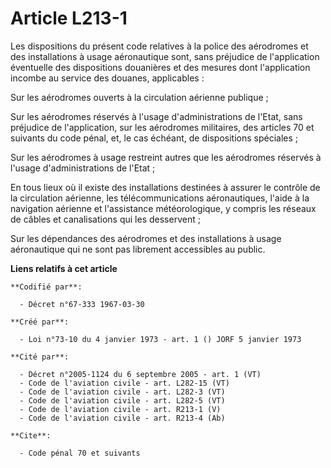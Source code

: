 # Article L213-1

Les dispositions du présent code relatives à la police des aérodromes et des installations à usage aéronautique sont, sans
préjudice de l'application éventuelle des dispositions douanières et des mesures dont l'application incombe au service des
douanes, applicables :

Sur les aérodromes ouverts à la circulation aérienne publique ;

Sur les aérodromes réservés à l'usage d'administrations de l'Etat, sans préjudice de l'application, sur les aérodromes
militaires, des articles 70 et suivants du code pénal, et, le cas échéant, de dispositions spéciales ;

Sur les aérodromes à usage restreint autres que les aérodromes réservés à l'usage d'administrations de l'Etat ;

En tous lieux où il existe des installations destinées à assurer le contrôle de la circulation aérienne, les
télécommunications aéronautiques, l'aide à la navigation aérienne et l'assistance météorologique, y compris les réseaux de
câbles et canalisations qui les desservent ;

Sur les dépendances des aérodromes et des installations à usage aéronautique qui ne sont pas librement accessibles au public.

**Liens relatifs à cet article**

	**Codifié par**:

	  - Décret n°67-333 1967-03-30

	**Créé par**:

	  - Loi n°73-10 du 4 janvier 1973 - art. 1 () JORF 5 janvier 1973

	**Cité par**:

	  - Décret n°2005-1124 du 6 septembre 2005 - art. 1 (VT)
	  - Code de l'aviation civile - art. L282-15 (VT)
	  - Code de l'aviation civile - art. L282-3 (VT)
	  - Code de l'aviation civile - art. L282-5 (VT)
	  - Code de l'aviation civile - art. R213-1 (V)
	  - Code de l'aviation civile - art. R213-4 (Ab)

	**Cite**:

	  - Code pénal 70 et suivants
